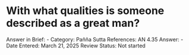 # With what qualities is someone described as a great man?

Answer in Brief: -
Category: Pañña
Sutta References: AN 4.35
Answer: -
Date Entered: March 21, 2025
Review Status: Not started